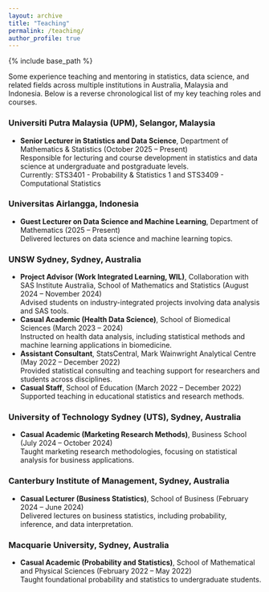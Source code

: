 ```yaml
---
layout: archive
title: "Teaching"
permalink: /teaching/
author_profile: true
---
```

{% include base_path %}
<div class="teaching-content">
  <p>Some experience teaching and mentoring in statistics, data science, and related fields across multiple institutions in Australia, Malaysia and Indonesia. Below is a reverse chronological list of my key teaching roles and courses.</p>
  <h3>Universiti Putra Malaysia (UPM), Selangor, Malaysia</h3>
  <ul>
    <li><strong>Senior Lecturer in Statistics and Data Science</strong>, Department of Mathematics & Statistics (October 2025 – Present)<br>
      Responsible for lecturing and course development in statistics and data science at undergraduate and postgraduate levels.<br> 
      Currently: STS3401 - Probability & Statistics 1 and STS3409 - Computational Statistics<!--      <a href="https://raw.githubusercontent.com/HakiimJ/hakiimj.github.io/master/assets/notes/STS3401_Probability_and_Statistics_1___Chapter_1___Slides__Student_version_.pdf" download>Notes for STS3401 (first class)</a> --> </li> 
  </ul>
  <h3>Universitas Airlangga, Indonesia</h3>
  <ul>
    <li><strong>Guest Lecturer on Data Science and Machine Learning</strong>, Department of Mathematics (2025 – Present)<br>
      Delivered lectures on data science and machine learning topics.</li>
  </ul>
  <h3>UNSW Sydney, Sydney, Australia</h3>
  <ul>
    <li><strong>Project Advisor (Work Integrated Learning, WIL)</strong>, Collaboration with SAS Institute Australia, School of Mathematics and Statistics (August 2024 – November 2024)<br>
      Advised students on industry-integrated projects involving data analysis and SAS tools.</li>
    <li><strong>Casual Academic (Health Data Science)</strong>, School of Biomedical Sciences (March 2023 – 2024)<br>
      Instructed on health data analysis, including statistical methods and machine learning applications in biomedicine.</li>
    <li><strong>Assistant Consultant</strong>, StatsCentral, Mark Wainwright Analytical Centre (May 2022 – December 2022)<br>
      Provided statistical consulting and teaching support for researchers and students across disciplines.</li>
    <li><strong>Casual Staff</strong>, School of Education (March 2022 – December 2022)<br>
      Supported teaching in educational statistics and research methods.</li>
  </ul>
  <h3>University of Technology Sydney (UTS), Sydney, Australia</h3>
  <ul>
    <li><strong>Casual Academic (Marketing Research Methods)</strong>, Business School (July 2024 – October 2024)<br>
      Taught marketing research methodologies, focusing on statistical analysis for business applications.</li>
  </ul>
  <h3>Canterbury Institute of Management, Sydney, Australia</h3>
  <ul>
    <li><strong>Casual Lecturer (Business Statistics)</strong>, School of Business (February 2024 – June 2024)<br>
      Delivered lectures on business statistics, including probability, inference, and data interpretation.</li>
  </ul>
  <h3>Macquarie University, Sydney, Australia</h3>
  <ul>
    <li><strong>Casual Academic (Probability and Statistics)</strong>, School of Mathematical and Physical Sciences (February 2022 – May 2022)<br>
      Taught foundational probability and statistics to undergraduate students.</li>
  </ul>
</div>
